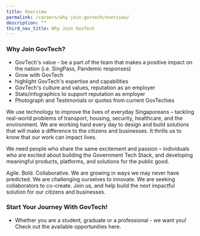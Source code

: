 ```yaml
---
title: Overview
permalink: /careers/why-join-govtech/overview/
description: ""
third_nav_title: Why Join GovTech
---
```

### Why Join GovTech?

* GovTech's value - be a part of the team that makes a positive impact on the nation (i.e. SingPass, Pandemic responses) 
* Grow with GovTech
* highlight GovTech's expertise and capabilities 
* GovTech's culture and values, reputation as an employer
* Stats/infographics to support reputation as employer 
* Photograph and Testimonials or quotes from current GovTechies

We use technology to improve the lives of everyday Singaporeans – tackling real-world problems of transport, housing, security, healthcare, and the environment. We are working hard every day to design and build solutions that will make a difference to the citizens and businesses. It thrills us to know that our work can impact lives. 

We need people who share the same excitement and passion – individuals who are excited about building the Government Tech Stack, and developing meaningful products, platforms, and solutions for the public good. 

Agile. Bold. Collaborative. We are growing in ways we may never have predicted. We are challenging ourselves to innovate. We are seeking collaborators to co-create. Join us, and help build the next impactful solution for our citizens and businesses.

### Start Your Journey With GovTech!

* Whether you are a student, graduate or a professional - we want you! Check out the available opportunities here. 
